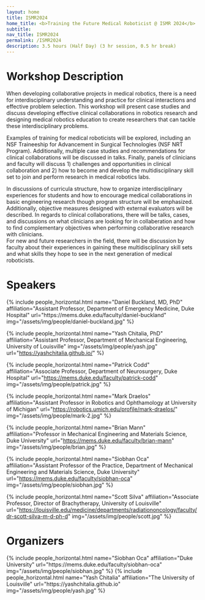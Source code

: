 ```yaml
---
layout: home
title: ISMR2024
home_title: <b>Training the Future Medical Roboticist @ ISMR 2024</b>
subtitle:
nav_title: ISMR2024
permalink: /ISMR2024
description: 3.5 hours (Half Day) (3 hr session, 0.5 hr break)
---
```


# Workshop Description

When developing collaborative projects in medical robotics, there is a need for interdisciplinary understanding and practice for clinical interactions and effective problem selection. 
This workshop will present case studies and discuss developing effective clinical collaborations in robotics research and designing medical robotics education to create researchers that can tackle these interdisciplinary problems. 

Examples of training for medical roboticists will be explored, including an NSF Traineeship for Advancement in Surgical Technologies (NSF NRT Program). 
Additionally, multiple case studies and recommendations for clinical collaborations will be discussed in talks. 
Finally, panels of  clinicians and faculty will discuss 1) challenges and opportunities in clinical collaboration and 2) how to become and develop the multidisciplinary skill set to join and perform research in medical robotics labs. 

In discussions of curricula structure, how to organize interdisciplinary experiences for students and how to encourage medical collaborations in basic engineering research though program structure will be emphasized. 
Additionally, objective measures designed with external evaluators will be described. 
In regards to clinical collaborations, there will be talks, cases, and discussions on what clinicians are looking for in collaberation and how to find complementary objectives when performing collaborative research with clinicians.  
For new and future researchers in the field, there will be discussion by faculty about their experiences in gaining these multidisciplinary skill sets and what skills they hope to see in the next generation of medical roboticists.

# Speakers
<div class="row row-cols-2 projects pt-3 pb-3">
  {% include people_horizontal.html name="Daniel Buckland, MD, PhD" affiliation="Assistant Professor, Department of Emergency Medicine, Duke Hospital" url="https://mems.duke.edu/faculty/daniel-buckland" img="/assets/img/people/daniel-buckland.jpg"  %}
  
  {% include people_horizontal.html name="Yash Chitalia, PhD" affiliation="Assistant Professor, Department of Mechanical Engineering, University of Louisville" img="/assets/img/people/yash.jpg" url="https://yashchitalia.github.io/" %}

  {% include people_horizontal.html name="Patrick Codd" affiliation="Associate Professor, Department of Neurosurgery, Duke Hospital" url="https://mems.duke.edu/faculty/patrick-codd" img="/assets/img/people/patrick.jpg" %}

  {% include people_horizontal.html name="Mark Draelos" affiliation="Assistant Professor in Robotics and Ophthamology at University of Michigan" url="https://robotics.umich.edu/profile/mark-draelos/" img="/assets/img/people/mark-2.jpg" %}

  {% include people_horizontal.html name="Brian Mann" affiliation="Professor in Mechanical Engineering and Materials Science, Duke University" url="https://mems.duke.edu/faculty/brian-mann" img="/assets/img/people/brian.jpg" %}
 
  {% include people_horizontal.html name="Siobhan Oca" affiliation="Assistant Professor of the Practice, Department of Mechanical Engineering and Materials Science, Duke University" url="https://mems.duke.edu/faculty/siobhan-oca" img="/assets/img/people/siobhan.jpg" %}
  
  {% include people_horizontal.html name="Scott Silva" affiliation="Associate Professor, Director of Brachytherapy, University of Louisville" url="https://louisville.edu/medicine/departments/radiationoncology/faculty/dr-scott-silva-m-d-ph-d" img="/assets/img/people/scott.jpg" %}

</div>


# Organizers
<div class="row row-cols-2 projects pt-3 pb-3">
  {% include people_horizontal.html name="Siobhan Oca" affiliation="Duke University" url="https://mems.duke.edu/faculty/siobhan-oca" img="/assets/img/people/siobhan.jpg" %}
  {% include people_horizontal.html name="Yash Chitalia" affiliation="The University of Louisville" url="https://yashchitalia.github.io" img="/assets/img/people/yash.jpg" %}
</div>

